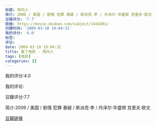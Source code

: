 ```yaml
---
标题: 局内人
简介: 2006 / 美国 / 剧情 犯罪 悬疑 / 斯派克·李 / 丹泽尔·华盛顿 克里夫·欧文
豆瓣评分: '7.7'
链接: https://movie.douban.com/subject/1441801/
创建时间: '2009-03-10 19:04:31'
我的评分: '4.0'
标签:
评论:
date: 2009-03-10 19:04:31
title: 看了电影 - 局内人
tags: [电影]
categories: []
---
```


我的评分:4.0

我的评论:

豆瓣评分:7.7

简介:2006 / 美国 / 剧情 犯罪 悬疑 / 斯派克·李 / 丹泽尔·华盛顿 克里夫·欧文

[豆瓣链接](https://movie.douban.com/subject/1441801/)

